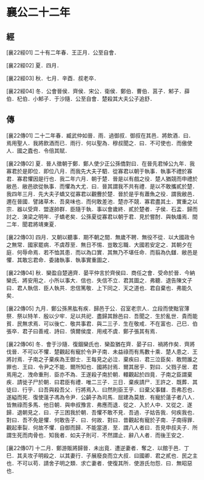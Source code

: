 # 襄公二十二年

## 經 <a name="09Xiang22Jing"></a>

<a name="09Xiang22Jing01">[襄22經01]</a> 二十有二年春．王正月．公至自會．

<a name="09Xiang22Jing02">[襄22經02]</a> 夏．四月．

<a name="09Xiang22Jing03">[襄22經03]</a> 秋．七月．辛酉．叔老卒．

<a name="09Xiang22Jing04">[襄22經04]</a> 冬．公會晉侯．齊侯．宋公．衛侯．鄭伯．曹伯．莒子．邾子．薛伯．杞伯．小邾子．于沙隨．公至自會．楚殺其大夫公子追舒．

## 傳 <a name="09Xiang22Zhuan"></a>

<a name="09Xiang22Zhuan01">[襄22傳01]</a> 二十二年春．臧武仲如晉．雨．過御叔．御叔在其邑．將飲酒．曰．焉用聖人．我將飲酒而已．雨行．何以聖為．穆叔聞之．曰．不可使也．而傲使人．國之蠹也．令倍其賦．

<a name="09Xiang22Zhuan02">[襄22傳02]</a> 夏．晉人徵朝于鄭．鄭人使少正公孫僑對曰．在晉先君悼公九年．我寡君於是即位．即位八月．而我先大夫子駟．從寡君以朝于執事．執事不禮於寡君．寡君懼因是行也．我二年六月．朝于楚．晉是以有戲之役．楚人猶競而申禮於敝邑．敝邑欲從執事．而懼為大尤．曰．晉其謂我不共有禮．是以不敢攜貳於楚．我四年三月．先大夫子蟜又從寡君以觀釁於楚．晉於是乎有蕭魚之役．謂我敝邑．邇在晉國．譬諸草木．吾臭味也．而何敢差池．楚亦不競．寡君盡其土．實重之以宗．器以受齊．盟遂帥群．臣隨于執．事以會歲終．貳於楚者．子侯．石盂．歸而討之．溴梁之明年．子蟜老矣．公孫夏從寡君以朝于君．見於嘗酎．與執燔焉．間二年．聞君將靖東夏．

<a name="09Xiang22Zhuan03">[襄22傳03]</a> 四月．又朝以聽事．期不朝之間．無歲不聘．無役不從．以大國政令之無常．國家罷病．不虞荐至．無日不惕．豈敢忘職．大國若安定之．其朝夕在庭．何辱命焉．若不恤其患．而以為口實．其無乃不堪任命．而翦為仇讎．敝邑是懼．其敢忘君命．委諸執事．執事實重圖之．

<a name="09Xiang22Zhuan04">[襄22傳04]</a> 秋．欒盈自楚適齊．晏平仲言於齊侯曰．商任之會．受命於晉．今納欒氏．將安用之．小所以事大．信也．失信不立．君其圖之．弗聽．退告陳文子曰．君人執信．臣人執共．忠信篤敬．上下同之．天之道也．君自棄也．弗能久矣．

<a name="09Xiang22Zhuan05">[襄22傳05]</a> 九月．鄭公孫黑肱有疾．歸邑于公．召室老宗人．立段而使黜官薄祭．祭以特羊．殷以少牢．足以共祀．盡歸其餘邑曰．吾聞之．生於亂世．貴而能貧．民無求焉．可以後亡．敬共事君．與二三子．生在敬戒．不在富也．己巳．伯張卒．君子曰善戒．詩曰．慎爾侯度．用戒不虞．鄭子張其有焉．

<a name="09Xiang22Zhuan06">[襄22傳06]</a> 冬．會于沙隨．復錮欒氏也．欒盈猶在齊．晏子曰．禍將作矣．齊將伐晉．不可以不懼．楚觀起有寵於令尹子南．未益祿而有馬數十乘．楚人患之．王將討焉．子南之子棄疾為王御士．王每見之必泣．棄疾曰．君三泣臣矣．敢問誰之罪也．王曰．令尹之不能．爾所知也．國將討焉．爾其居乎．對曰．父戮子居．君焉用之．洩命重刑．臣亦不為．王遂殺子南於朝．轘觀起於四竟．子南之臣謂棄疾．請徙子尸於朝．曰君臣有禮．唯二三子．三日．棄疾請尸．王許之．既葬．其徒曰．行乎．曰吾與殺吾父．行將焉入．曰然則臣王乎．曰棄父事讎．吾弗忍也．遂縊而死．復使薳子馮為令尹．公齮子為司馬．屈建為莫敖．有寵於薳子者八人．皆無祿而多馬．他日朝．與申叔豫言．弗應而退．從之．入於人中．又從之．遂歸．退朝見之．曰．子三困我於朝．吾懼不敢不見．吾過．子姑告我．何疾我也．對曰．吾不免是懼．何敢告子．曰．何故．對曰．昔觀起有寵於子南．子南得罪．觀起車裂．何故不懼．自御而歸．不能當道．至．謂八人者曰．吾見申叔夫子．所謂生死而肉骨也．知我者．如夫子則可．不然謂止．辭八人者．而後王安之．

<a name="09Xiang22Zhuan07">[襄22傳07]</a> 十二月．鄭游販將歸晉．未出竟．遭逆妻者．奪之．以館于邑．丁巳．其夫攻子明殺之．以其妻行．子展廢良而立大叔．曰國卿．君之貳也．民之主也．不可以苟．請舍子明之類．求亡妻者．使復其所．使游氏勿怨．曰．無昭惡也．

